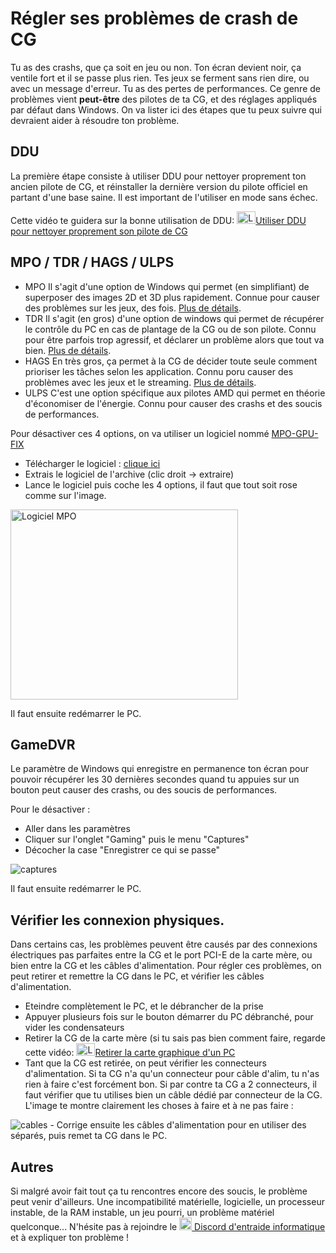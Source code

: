 # Régler ses problèmes de crash de CG

Tu as des crashs, que ça soit en jeu ou non. Ton écran devient noir, ça ventile fort et il se passe plus rien. Tes jeux se ferment sans rien dire, ou avec un message d'erreur. Tu as des pertes de performances.
Ce genre de problèmes vient **peut-être** des pilotes de ta CG, et des réglages appliqués par défaut dans Windows. On va lister ici des étapes que tu peux suivre qui devraient aider à résoudre ton problème.

## DDU
La première étape consiste à utiliser DDU pour nettoyer proprement ton ancien pilote de CG, et réinstaller la dernière version du pilote officiel en partant d'une base saine. Il est important de l'utiliser en mode sans échec.

Cette vidéo te guidera sur la bonne utilisation de DDU: [<img src="https://i.imgur.com/cRUau5i.png" height="20" width="30" alt="Logo YouTube" class="img-logo-ytb">Utiliser DDU pour nettoyer proprement son pilote de CG](https://youtu.be/efAjIwAuqYg)
## MPO / TDR / HAGS / ULPS
- MPO
Il s'agit d'une option de Windows qui permet (en simplifiant) de superposer des images 2D et 3D plus rapidement. Connue pour causer des problèmes sur les jeux, des fois. [Plus de détails](https://learn.microsoft.com/en-us/windows-hardware/drivers/display/multiplane-overlay-support). 
- TDR
Il s'agit (en gros) d'une option de windows qui permet de récupérer le contrôle du PC en cas de plantage de la CG ou de son pilote. Connu pour être parfois trop agressif, et déclarer un problème alors que tout va bien. [Plus de détails](https://learn.microsoft.com/en-us/windows-hardware/drivers/display/timeout-detection-and-recovery).
- HAGS
En très gros, ça permet à la CG de décider toute seule comment prioriser les tâches selon les application. Connu poru causer des problèmes avec les jeux et le streaming. [Plus de détails](https://devblogs.microsoft.com/directx/hardware-accelerated-gpu-scheduling/). 
- ULPS
C'est une option spécifique aux pilotes AMD qui permet en théorie d'économiser de l'énergie. Connu pour causer des crashs et des soucis de performances.

Pour désactiver ces 4 options, on va utiliser un logiciel nommé [MPO-GPU-FIX](https://github.com/RedDot-3ND7355/MPO-GPU-FIX)

- Télécharger le logiciel : [clique ici](https://github.com/RedDot-3ND7355/MPO-GPU-FIX/releases/download/Update4/MPOGPUFIX.zip)
- Extrais le logiciel de l'archive (clic droit -> extraire)
- Lance le logiciel puis coche les 4 options, il faut que tout soit rose comme sur l'image.
<img src="https://i.imgur.com/9CIqIme.png" height="304" width="364" alt="Logiciel MPO" class="img-mpo">

Il faut ensuite redémarrer le PC.

## GameDVR

Le paramètre de Windows qui enregistre en permanence ton écran pour pouvoir récupérer les 30 dernières secondes quand tu appuies sur un bouton peut causer des crashs, ou des soucis de performances.

Pour le désactiver : 
- Aller dans les paramètres
- Cliquer sur l'onglet "Gaming" puis le menu "Captures"
- Décocher la case "Enregistrer ce qui se passe"
<img src="https://i.imgur.com/3gH4HBP.png" alt="captures" class="cable">

Il faut ensuite redémarrer le PC.

## Vérifier les connexion physiques.

Dans certains cas, les problèmes peuvent être causés par des connexions électriques pas parfaites entre la CG et le port PCI-E de la carte mère, ou bien entre la CG et les câbles d'alimentation. Pour régler ces problèmes, on peut retirer et remettre la CG dans le PC, et vérifier les câbles d'alimentation.

- Eteindre complètement le PC, et le débrancher de la prise
- Appuyer plusieurs fois sur le bouton démarrer du PC débranché, pour vider les condensateurs
- Retirer la CG de la carte mère (si tu sais pas bien comment faire, regarde cette vidéo: [<img src="https://i.imgur.com/cRUau5i.png" height="20" width="30" alt="Logo YouTube" class="img-logo-ytb">Retirer la carte graphique d'un PC](https://www.youtube.com/watch?v=LAnjWS35oOA)
- Tant que la CG est retirée, on peut vérifier les connecteurs d'alimentation. Si ta CG n'a qu'un connecteur pour câble d'alim, tu n'as rien à faire c'est forcément bon. Si par contre ta CG a 2 connecteurs, il faut vérifier que tu utilises bien un câble dédié par connecteur de la CG. L'image te montre clairement les choses à faire et à ne pas faire :
<img src="https://i.imgur.com/kZkvhN7.png" alt="cables" class="cable">
- Corrige ensuite les câbles d'alimentation pour en utiliser des séparés, puis remet ta CG dans le PC.

## Autres

Si malgré avoir fait tout ça tu rencontres encore des soucis, le problème peut venir d'ailleurs. Une incompatibilité matérielle, logicielle, un processeur instable, de la RAM instable, un jeu pourri, un problème matériel quelconque...
N'hésite pas à rejoindre le [<img src="https://i.imgur.com/b8g1o9k.png" width="20" height="20" alt="Logo discord" class="img-logo-discord"> Discord d'entraide informatique](https://discord.gg/informatique) et à expliquer ton problème !
